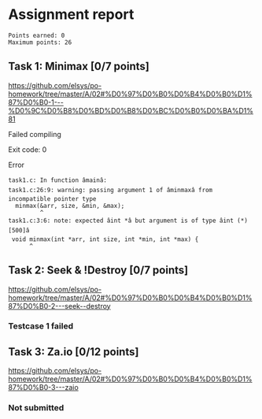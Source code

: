 # Assignment report
```
Points earned: 0
Maximum points: 26
```

## Task 1: Minimax [0/7 points]
https://github.com/elsys/po-homework/tree/master/A/02#%D0%97%D0%B0%D0%B4%D0%B0%D1%87%D0%B0-1---%D0%9C%D0%B8%D0%BD%D0%B8%D0%BC%D0%B0%D0%BA%D1%81

Failed compiling

Exit code: 0

Error
```
task1.c: In function âmainâ:
task1.c:26:9: warning: passing argument 1 of âminmaxâ from incompatible pointer type
  minmax(&arr, size, &min, &max);
         ^
task1.c:3:6: note: expected âint *â but argument is of type âint (*)[500]â
 void minmax(int *arr, int size, int *min, int *max) {
      ^

```

## Task 2: Seek & !Destroy [0/7 points]
https://github.com/elsys/po-homework/tree/master/A/02#%D0%97%D0%B0%D0%B4%D0%B0%D1%87%D0%B0-2---seek--destroy

### Testcase 1 failed

## Task 3: Za.io [0/12 points]
https://github.com/elsys/po-homework/tree/master/A/02#%D0%97%D0%B0%D0%B4%D0%B0%D1%87%D0%B0-3---zaio

### Not submitted
